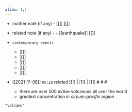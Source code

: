 ```yaml
---
alias: [,]
---
```

- mother note (if any)
		- [[]] [[]]
- related note (if any) -
		- [[earthquake]] [[]]
- `contemporary events`
	- [[]]
	- [[]]
	- [[]]
	- [[]]
	- [[]]

- [[2021-11-08]]  `08:28` _related_ [[]] | [[]] | [[]] # # #
	- there are over 500 avtive volcanoes all over the world
	- greatest concentration in _circum-pacific region_

```query
"volcano"
```
